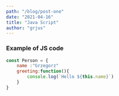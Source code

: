```yaml
---
path: "/blog/post-one"
date: "2021-04-16"
title: "Java Script"
author: "grjus"
---
```


### Example of JS code

```javascript
const Person = {
    name :"Grzegorz"
    greeting:function(){
        console.log(`Hello ${this.name}`)
    }
}
```
